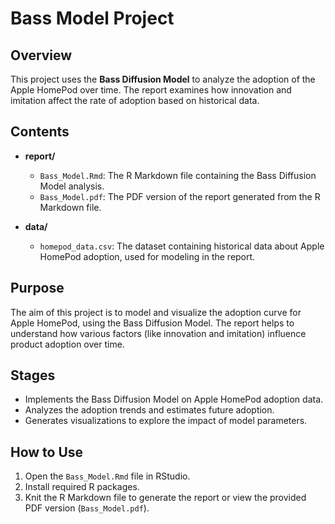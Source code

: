 # Bass Model Project

## Overview

This project uses the **Bass Diffusion Model** to analyze the adoption of the Apple HomePod over time. The report examines how innovation and imitation affect the rate of adoption based on historical data.

## Contents

- **report/**
  - `Bass_Model.Rmd`: The R Markdown file containing the Bass Diffusion Model analysis.
  - `Bass_Model.pdf`: The PDF version of the report generated from the R Markdown file.
  
- **data/**
  - `homepod_data.csv`: The dataset containing historical data about Apple HomePod adoption, used for modeling in the report.

## Purpose

The aim of this project is to model and visualize the adoption curve for Apple HomePod, using the Bass Diffusion Model. The report helps to understand how various factors (like innovation and imitation) influence product adoption over time.

## Stages

- Implements the Bass Diffusion Model on Apple HomePod adoption data.
- Analyzes the adoption trends and estimates future adoption.
- Generates visualizations to explore the impact of model parameters.

## How to Use

1. Open the `Bass_Model.Rmd` file in RStudio.
2. Install required R packages.
3. Knit the R Markdown file to generate the report or view the provided PDF version (`Bass_Model.pdf`).
